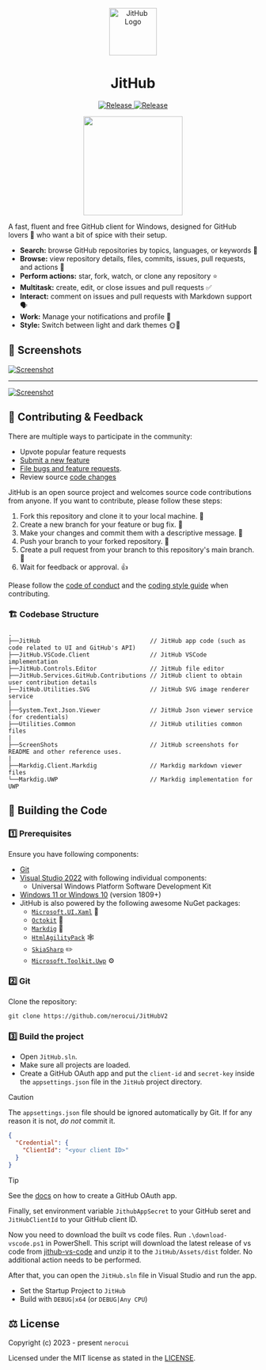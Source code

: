 <p align="center">
  <span><img src="JitHub/Assets/JitHubLogo.png" alt="JitHub Logo" width="96" height="96">
  <h1 align="center">JitHub</h1></span>
</p>
<p align="center">
  <a title="GitHub Releases" target="_blank" href="https://github.com/nerocui/JitHubV2/releases">
    <img src="https://img.shields.io/github/v/release/nerocui/JitHubV2?include_prereleases" alt="Release" />
  </a>
  <a title="Repo Size" target="_blank" href="https://github.com/nerocui/JitHubV2/releases">
    <img src="https://img.shields.io/github/repo-size/nerocui/JitHubV2?color=%23cc0000" alt="Release" />
  </a>
</p>
<p align="center">
  <a title="Microsoft Store" target="_blank" href="https://apps.microsoft.com/store/detail/jithub/9MXRBJBB552V">
  <a style="text-decoration:none" href="https://apps.microsoft.com/store/detail/9MXRBJBB552V?launch=true&mode=full">
    <picture>
      <source media="(prefers-color-scheme: light)" srcset="https://get.microsoft.com/images/en-us%20dark.svg" width="200" />
      <img src="https://get.microsoft.com/images/en-us%20light.svg" width="200" />
    </picture></a>
</p>

A fast, fluent and free GitHub client for Windows, designed for GitHub lovers 💖 who want a bit of spice with their setup.

- **Search:** browse GitHub repositories by topics, languages, or keywords 🔎
- **Browse:** view repository details, files, commits, issues, pull requests, and actions 📝
- **Perform actions:** star, fork, watch, or clone any repository ⭐
- **Multitask:** create, edit, or close issues and pull requests ✅
- **Interact:** comment on issues and pull requests with Markdown support 🗣️
- **Work:** Manage your notifications and profile 🔔
- **Style:** Switch between light and dark themes 🌞🌙

## 📸 Screenshots

<a title="JitHub Screenshot" target="_blank" href="https://github.com/nerocui/JitHubV2">
  <img align="center" src="https://github.com/user-attachments/assets/54fbb757-0f13-4f7d-895d-b04aca274a0c" alt="Screenshot" />
</a>

---

<a title="JitHub Screenshot" target="_blank" href="https://github.com/nerocui/JitHubV2">
  <img align="center" src="https://github.com/user-attachments/assets/25a1112c-0677-454d-9bd6-d70118718870" alt="Screenshot" />
</a>

## 🦜 Contributing & Feedback

There are multiple ways to participate in the community:

- Upvote popular feature requests
- [Submit a new feature](https://github.com/nerocui/JitHubV2/pulls)
- [File bugs and feature requests](https://github.com/nerocui/JitHubV2/new/choose).
- Review source [code changes](https://github.com/nerocui/JitHubV2/commits)

JitHub is an open source project and welcomes source code contributions from anyone. If you want to contribute, please follow these steps:
1. Fork this repository and clone it to your local machine. 🍴
2. Create a new branch for your feature or bug fix. 🌿
3. Make your changes and commit them with a descriptive message. 💬
4. Push your branch to your forked repository. 🚀
5. Create a pull request from your branch to this repository's main branch. 🙏
6. Wait for feedback or approval. 👍

Please follow the [code of conduct](CODE_OF_CONDUCT.md) and the [coding style guide](CODING_STYLE.md) when contributing.

### 🏗️ Codebase Structure

```
.
├──JitHub                               // JitHub app code (such as code related to UI and GitHub's API)
├──JitHub.VSCode.Client                 // JitHub VSCode implementation
├──JitHub.Controls.Editor               // JitHub file editor
├──JitHub.Services.GitHub.Contributions // JitHub client to obtain user contribution details
├──JitHub.Utilities.SVG                 // JitHub SVG image renderer service
|
├──System.Text.Json.Viewer              // JitHub Json viewer service (for credentials)
├──Utilities.Common                     // JitHub utilities common files
|
├──ScreenShots                          // JitHub screenshots for README and other reference uses.
|
├──Markdig.Client.Markdig               // Markdig markdown viewer files
└──Markdig.UWP                          // Markdig implementation for UWP
```

## 🔨 Building the Code

### 1️⃣ Prerequisites

Ensure you have following components:

- [Git](https://git-scm.com/)
- [Visual Studio 2022](https://visualstudio.microsoft.com/vs/) with following individual components:
  - Universal Windows Platform Software Development Kit
- [Windows 11 or Windows 10](https://www.microsoft.com/en-us/windows) (version 1809+)
- JitHub is also powered by the following awesome NuGet packages:
  - [`Microsoft.UI.Xaml`](https://www.nuget.org/packages/Microsoft.UI.Xaml) 🎨
  - [`Octokit`](https://www.nuget.org/packages/Octokit) 🐙
  - [`Markdig`](https://www.nuget.org/packages/Markdig) 📑
  - [`HtmlAgilityPack`](https://www.nuget.org/packages/HtmlAgilityPack/) 🕸️
  - [`SkiaSharp`](https://www.nuget.org/packages/Skiasharp) ✏️
  - [`Microsoft.Toolkit.Uwp`](https://www.nuget.org/packages/Microsoft.Toolkit.Uwp) ⚙️

### 2️⃣ Git

Clone the repository:

```git
git clone https://github.com/nerocui/JitHubV2
```

### 3️⃣ Build the project

- Open `JitHub.sln`.
- Make sure all projects are loaded.
- Create a GitHub OAuth app and put the `client-id` and `secret-key` inside the `appsettings.json` file in the `JitHub` project directory.

> [!CAUTION]
> The `appsettings.json` file should be ignored automatically by Git. If for any reason it is not, _do not_ commit it.

```json
{
  "Credential": {
    "ClientId": "<your client ID>"
  }
}
```

> [!TIP]
> See the [docs](https://github.com/nerocui/JitHubV2/wiki) on how to create a GitHub OAuth app.

Finally, set environment variable `JithubAppSecret` to your GitHub seret and `JitHubClientId` to your GitHub client ID.

Now you need to download the built vs code files. Run `.\download-vscode.ps1` in PowerShell. This script will download the latest release of vs code from [jithub-vs-code](https://github.com/nerocui/jithub-vs-code) and unzip it to the `JitHub/Assets/dist` folder. No additional action needs to be performed.

After that, you can open the `JitHub.sln` file in Visual Studio and run the app.

- Set the Startup Project to `JitHub`
- Build with `DEBUG|x64` (or `DEBUG|Any CPU`)

## ⚖️ License

Copyright (c) 2023 - present `nerocui`

Licensed under the MIT license as stated in the [LICENSE](LICENSE.md).
